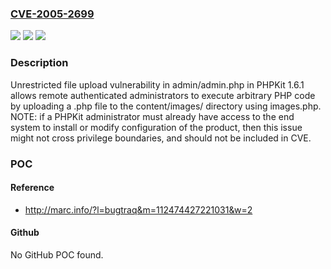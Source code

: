 ### [CVE-2005-2699](https://cve.mitre.org/cgi-bin/cvename.cgi?name=CVE-2005-2699)
![](https://img.shields.io/static/v1?label=Product&message=n%2Fa&color=blue)
![](https://img.shields.io/static/v1?label=Version&message=n%2Fa&color=blue)
![](https://img.shields.io/static/v1?label=Vulnerability&message=n%2Fa&color=brighgreen)

### Description

Unrestricted file upload vulnerability in admin/admin.php in PHPKit 1.6.1 allows remote authenticated administrators to execute arbitrary PHP code by uploading a .php file to the content/images/ directory using images.php.  NOTE: if a PHPKit administrator must already have access to the end system to install or modify configuration of the product, then this issue might not cross privilege boundaries, and should not be included in CVE.

### POC

#### Reference
- http://marc.info/?l=bugtraq&m=112474427221031&w=2

#### Github
No GitHub POC found.

